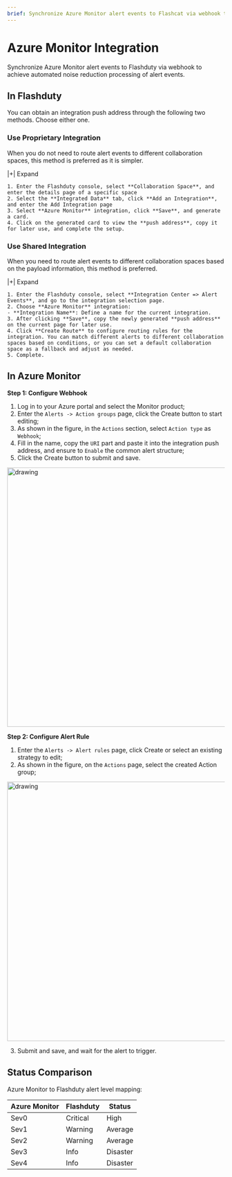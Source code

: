 ```yaml
---
brief: Synchronize Azure Monitor alert events to Flashcat via webhook to achieve automated noise reduction processing of alert events
---
```


# Azure Monitor Integration

Synchronize Azure Monitor alert events to Flashduty via webhook to achieve automated noise reduction processing of alert events.

## In Flashduty
You can obtain an integration push address through the following two methods. Choose either one.

### Use Proprietary Integration

When you do not need to route alert events to different collaboration spaces, this method is preferred as it is simpler.

|+| Expand

    1. Enter the Flashduty console, select **Collaboration Space**, and enter the details page of a specific space
    2. Select the **Integrated Data** tab, click **Add an Integration**, and enter the Add Integration page
    3. Select **Azure Monitor** integration, click **Save**, and generate a card.
    4. Click on the generated card to view the **push address**, copy it for later use, and complete the setup.

### Use Shared Integration

When you need to route alert events to different collaboration spaces based on the payload information, this method is preferred.

|+| Expand

    1. Enter the Flashduty console, select **Integration Center => Alert Events**, and go to the integration selection page.
    2. Choose **Azure Monitor** integration:
    - **Integration Name**: Define a name for the current integration.
    3. After clicking **Save**, copy the newly generated **push address** on the current page for later use.
    4. Click **Create Route** to configure routing rules for the integration. You can match different alerts to different collaboration spaces based on conditions, or you can set a default collaboration space as a fallback and adjust as needed.
    5. Complete.

## In Azure Monitor
**Step 1: Configure Webhook**

1. Log in to your Azure portal and select the Monitor product;
2. Enter the `Alerts -> Action groups` page, click the Create button to start editing;
3. As shown in the figure, in the `Actions` section, select `Action type` as `Webhook`;
4. Fill in the name, copy the `URI` part and paste it into the integration push address, and ensure to `Enable` the common alert structure;
5. Click the Create button to submit and save.

<img alt="drawing" width="600" src="https://fcimg.3ti.site/zh/flashduty/mixin/alert_integration/azure_monitor/1.avif" />

**Step 2: Configure Alert Rule**

1. Enter the `Alerts -> Alert rules` page, click Create or select an existing strategy to edit;
2. As shown in the figure, on the `Actions` page, select the created Action group;

<img alt="drawing" width="600" src="https://fcimg.3ti.site/zh/flashduty/mixin/alert_integration/azure_monitor/2.avif" />

3. Submit and save, and wait for the alert to trigger.

## Status Comparison

Azure Monitor to Flashduty alert level mapping:

| Azure Monitor  |  Flashduty  | Status |
| ------------ | -------- | ---- |
| Sev0     | Critical | High |
| Sev1     | Warning  | Average |
| Sev2     | Warning  | Average |
| Sev3     | Info     | Disaster |
| Sev4     | Info     | Disaster |